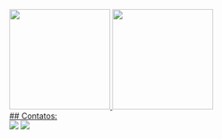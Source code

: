 <div>
<a href="https://github.com/GuilhermeSoaress">
<img height="180em" src="https://github-readme-stats.vercel.app/api/top-langs/?username=GuilhermeSoaress&layout=compact&langs_count=7&theme=dracula"/>
<img height="180em" src="https://github-readme-stats.vercel.app/api?username=GuilhermeSoaress&show_icons=true&theme=dracula&include_all_commits=true&count_private=true"/>
</div>
## Contatos:
<div>
<a href = "mailto:contato@guilhermesoares278@gmail.com"><img src="https://img.shields.io/badge/Gmail-D14836?style=for-the-badge&logo=gmail&logoColor=white" target="_blank"></a>
<a href="https://www.linkedin.com/in/guilhermesoares" target="_blank"><img src="https://img.shields.io/badge/-LinkedIn-%230077B5?style=for-the-badge&logo=linkedin&logoColor=white" target="_blank"></a>   
</div>
